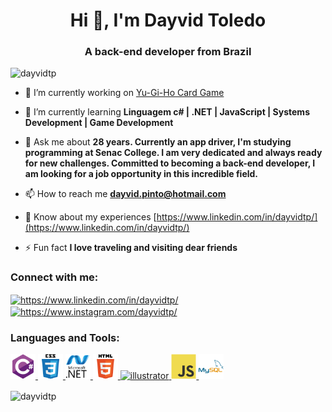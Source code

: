 <h1 align="center">Hi 👋, I'm Dayvid Toledo</h1>
<h3 align="center">A back-end developer from Brazil</h3>

<p align="left"> <img src="https://komarev.com/ghpvc/?username=dayvidtp&label=Profile%20views&color=0e75b6&style=flat" alt="dayvidtp" /> </p>

- 🔭 I’m currently working on [Yu-Gi-Ho Card Game](https://github.com/dayvidtp/Yu-Gi-Oh--cards-game-dio)

- 🌱 I’m currently learning **Linguagem c# | .NET | JavaScript | Systems Development | Game Development**

- 💬 Ask me about **28 years. Currently an app driver, I'm studying programming at Senac College. I am very dedicated and always ready for new challenges. Committed to becoming a back-end developer, I am looking for a job opportunity in this incredible field.**

- 📫 How to reach me **dayvid.pinto@hotmail.com**

- 📄 Know about my experiences [https://www.linkedin.com/in/dayvidtp/](https://www.linkedin.com/in/dayvidtp/)

- ⚡ Fun fact **I love traveling and visiting dear friends**

<h3 align="left">Connect with me:</h3>
<p align="left">
<a href="https://linkedin.com/in/https://www.linkedin.com/in/dayvidtp/" target="blank"><img align="center" src="https://raw.githubusercontent.com/rahuldkjain/github-profile-readme-generator/master/src/images/icons/Social/linked-in-alt.svg" alt="https://www.linkedin.com/in/dayvidtp/" height="30" width="40" /></a>
<a href="https://instagram.com/https://www.instagram.com/dayvidtp/" target="blank"><img align="center" src="https://raw.githubusercontent.com/rahuldkjain/github-profile-readme-generator/master/src/images/icons/Social/instagram.svg" alt="https://www.instagram.com/dayvidtp/" height="30" width="40" /></a>
</p>

<h3 align="left">Languages and Tools:</h3>
<p align="left"> <a href="https://www.w3schools.com/cs/" target="_blank" rel="noreferrer"> <img src="https://raw.githubusercontent.com/devicons/devicon/master/icons/csharp/csharp-original.svg" alt="csharp" width="40" height="40"/> </a> <a href="https://www.w3schools.com/css/" target="_blank" rel="noreferrer"> <img src="https://raw.githubusercontent.com/devicons/devicon/master/icons/css3/css3-original-wordmark.svg" alt="css3" width="40" height="40"/> </a> <a href="https://dotnet.microsoft.com/" target="_blank" rel="noreferrer"> <img src="https://raw.githubusercontent.com/devicons/devicon/master/icons/dot-net/dot-net-original-wordmark.svg" alt="dotnet" width="40" height="40"/> </a> <a href="https://www.w3.org/html/" target="_blank" rel="noreferrer"> <img src="https://raw.githubusercontent.com/devicons/devicon/master/icons/html5/html5-original-wordmark.svg" alt="html5" width="40" height="40"/> </a> <a href="https://www.adobe.com/in/products/illustrator.html" target="_blank" rel="noreferrer"> <img src="https://www.vectorlogo.zone/logos/adobe_illustrator/adobe_illustrator-icon.svg" alt="illustrator" width="40" height="40"/> </a> <a href="https://developer.mozilla.org/en-US/docs/Web/JavaScript" target="_blank" rel="noreferrer"> <img src="https://raw.githubusercontent.com/devicons/devicon/master/icons/javascript/javascript-original.svg" alt="javascript" width="40" height="40"/> </a> <a href="https://www.mysql.com/" target="_blank" rel="noreferrer"> <img src="https://raw.githubusercontent.com/devicons/devicon/master/icons/mysql/mysql-original-wordmark.svg" alt="mysql" width="40" height="40"/> </a> </p>

<p><img align="center" src="https://github-readme-stats.vercel.app/api/top-langs?username=dayvidtp&show_icons=true&locale=en&layout=compact" alt="dayvidtp" /></p>
